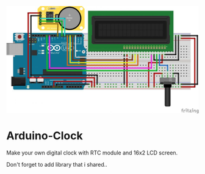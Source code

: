 ![schematic](https://github.com/mertfozzy/Arduino-Clock/blob/main/RTC-schematics.jpg?raw=true)
# Arduino-Clock
Make your own digital clock with RTC module and 16x2 LCD screen. 

Don't forget to add library that i shared..
